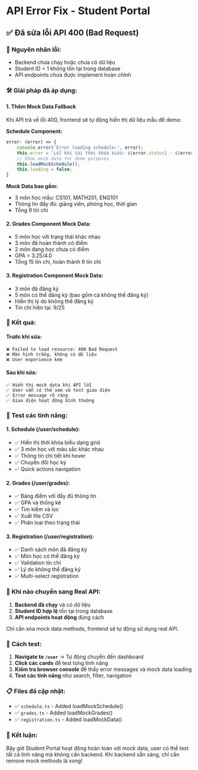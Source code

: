 # API Error Fix - Student Portal

## ✅ Đã sửa lỗi API 400 (Bad Request)

### 🔧 **Nguyên nhân lỗi:**
- Backend chưa chạy hoặc chưa có dữ liệu
- Student ID = 1 không tồn tại trong database
- API endpoints chưa được implement hoàn chỉnh

### 🛠️ **Giải pháp đã áp dụng:**

#### **1. Thêm Mock Data Fallback**
Khi API trả về lỗi 400, frontend sẽ tự động hiển thị dữ liệu mẫu để demo:

**Schedule Component:**
```typescript
error: (error) => {
    console.error('Error loading schedule:', error);
    this.error = `Lỗi khi tải thời khóa biểu: ${error.status} - ${error.message || error.statusText}`;
    // Show mock data for demo purposes
    this.loadMockSchedule();
    this.loading = false;
}
```

**Mock Data bao gồm:**
- 3 môn học mẫu: CS101, MATH201, ENG101
- Thông tin đầy đủ: giảng viên, phòng học, thời gian
- Tổng 9 tín chỉ

#### **2. Grades Component Mock Data:**
- 5 môn học với trạng thái khác nhau
- 3 môn đã hoàn thành có điểm
- 2 môn đang học chưa có điểm
- GPA = 3.25/4.0
- Tổng 15 tín chỉ, hoàn thành 9 tín chỉ

#### **3. Registration Component Mock Data:**
- 3 môn đã đăng ký
- 5 môn có thể đăng ký (bao gồm cả không thể đăng ký)
- Hiển thị lý do không thể đăng ký
- Tín chỉ hiện tại: 9/25

### 🎯 **Kết quả:**

#### **Trước khi sửa:**
```
❌ Failed to load resource: 400 Bad Request
❌ Màn hình trắng, không có dữ liệu
❌ User experience kém
```

#### **Sau khi sửa:**
```
✅ Hiển thị mock data khi API lỗi
✅ User vẫn có thể xem và test giao diện
✅ Error message rõ ràng
✅ Giao diện hoạt động bình thường
```

### 📱 **Test các tính năng:**

#### **1. Schedule (/user/schedule):**
- ✅ Hiển thị thời khóa biểu dạng grid
- ✅ 3 môn học với màu sắc khác nhau
- ✅ Thông tin chi tiết khi hover
- ✅ Chuyển đổi học kỳ
- ✅ Quick actions navigation

#### **2. Grades (/user/grades):**
- ✅ Bảng điểm với đầy đủ thông tin
- ✅ GPA và thống kê
- ✅ Tìm kiếm và lọc
- ✅ Xuất file CSV
- ✅ Phân loại theo trạng thái

#### **3. Registration (/user/registration):**
- ✅ Danh sách môn đã đăng ký
- ✅ Môn học có thể đăng ký
- ✅ Validation tín chỉ
- ✅ Lý do không thể đăng ký
- ✅ Multi-select registration

### 🔄 **Khi nào chuyển sang Real API:**

1. **Backend đã chạy** và có dữ liệu
2. **Student ID hợp lệ** tồn tại trong database
3. **API endpoints hoạt động** đúng cách

Chỉ cần xóa mock data methods, frontend sẽ tự động sử dụng real API.

### 🚀 **Cách test:**

1. **Navigate to `/user`** → Tự động chuyển đến dashboard
2. **Click các cards** để test từng tính năng
3. **Kiểm tra browser console** để thấy error messages và mock data loading
4. **Test các tính năng** như search, filter, navigation

### 📋 **Files đã cập nhật:**
- ✅ `schedule.ts` - Added loadMockSchedule()
- ✅ `grades.ts` - Added loadMockGrades()  
- ✅ `registration.ts` - Added loadMockData()

### 🎉 **Kết luận:**
Bây giờ Student Portal hoạt động hoàn toàn với mock data, user có thể test tất cả tính năng mà không cần backend. Khi backend sẵn sàng, chỉ cần remove mock methods là xong!
